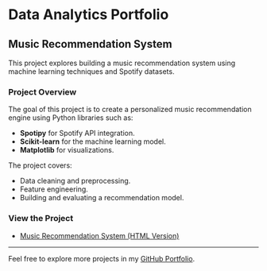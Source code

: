 # Data Analytics Portfolio

## Music Recommendation System

This project explores building a music recommendation system using machine learning techniques and Spotify datasets.

### Project Overview

The goal of this project is to create a personalized music recommendation engine using Python libraries such as:
- **Spotipy** for Spotify API integration.
- **Scikit-learn** for the machine learning model.
- **Matplotlib** for visualizations.

The project covers:
- Data cleaning and preprocessing.
- Feature engineering.
- Building and evaluating a recommendation model.

### View the Project

- [Music Recommendation System (HTML Version)](./music-recommendation-system.html)

---

Feel free to explore more projects in my [GitHub Portfolio](https://github.com/reyhaanbinny).
